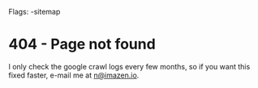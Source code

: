 Flags: -sitemap


# 404 - Page not found

I only check the google crawl logs every few months, so if you want this fixed faster, e-mail me at n@imazen.io.
